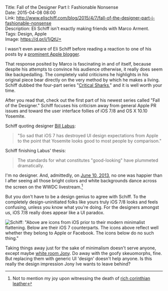 Title: Fall of the Designer Part I: Fashionable Nonsense  
Date: 2015-04-08 08:00  
Link: http://www.elischiff.com/blog/2015/4/7/fall-of-the-designer-part-i-fashionable-nonsense  
Description: Eli Schiff isn't exactly making friends with Marco Arment.  
Tags: Design, Apple  
Image: https://d.pr/i/1jQtU+  

I wasn't even aware of Eli Schiff before reading a reaction to one of his posts by a [prominent Apple blogger][1]. 

That response posited by Marco is fascinating in and of itself, because despite his attempts to convince his audience otherwise, it really does seem like backpedalling. The completely valid criticisms he highlights in his original piece bear directly on the very method by which he makes a living. Schiff dubbed the four-part series "[Critical Sharks][2]," and it is well worth your time.

After you read that, check out the first part of his newest series called "Fall of the Designer." Schiff focuses his criticism away from general Apple PR issues and toward the user interface follies of iOS 7/8 and OS X 10.10 Yosemite.

Schiff quoting designer [Bill Labus][3]:

> "So sad that iOS 7 has destroyed UI design expectations from Apple to the point that Yosemite looks good to most people by comparison."

Schiff finishing Labus' thesis:

> The standards for what constitutes "good-looking" have plummeted dramatically.

I'm no designer. And, admittedly, on [June 10, 2013][4], no one was happier than I after seeing all those bright colors and white backgrounds dance across the screen on the WWDC livestream.[^1]

But you don't have to be a design genius to agree with Schiff. To the completely design-uninitiated folks like yours truly iOS 7/8 looks and feels confusing, unless you know what you're doing. For the designers amongst us, iOS 7/8 really does appear like a UI paradox.

![Schiff: "Above are icons from iOS prior to their modern minimalist flattening. Below are their iOS 7 counterparts. The icons above reflect well whether they belong to Apple or Facebook. The icons below do no such thing."](https://d.pr/i/1jQtU+ "Eli Schiff on crappy iOS icons")
<!-- {.screenshot} -->

Taking things away just for the sake of minimalism doesn't serve anyone, except maybe [white room Jony][5]. Do away with the goofy skeuomorphs, fine. But replacing them with generic UI 'design' doesn't help anyone. Is this really the design impression Jony Ive wants to leave behind?

[^1]: Not to mention my joy upon witnessing the death of [rich corinthian leather][a]

[a]: http://daringfireball.net/2013/01/the_trend_against_skeuomorphism "John Gruber's piece on the design trend away from skeuomorphism"

[1]: http://www.marco.org/2015/03/25/censoring-myself-for-apple "Marco Arment explaining how he's *not* censoring himself for Apple"
[2]: http://www.elischiff.com/blog/2015/3/4/critical-sharks-part-i-you-cant-say-that "Eli Schiff's critique of iOS 7"
[3]: https://dribbble.com/blabus "Bill Labus on Dribbble"
[4]: https://www.apple.com/pr/library/2013/06/10Apple-Unveils-iOS-7.html "Apple's Press Release for iOS 7"
[5]: https://www.change.org/p/apple-free-jony-ive-from-his-white-room "Snarky 'petition' poking fun at Jony Ive's characteristic white videos"